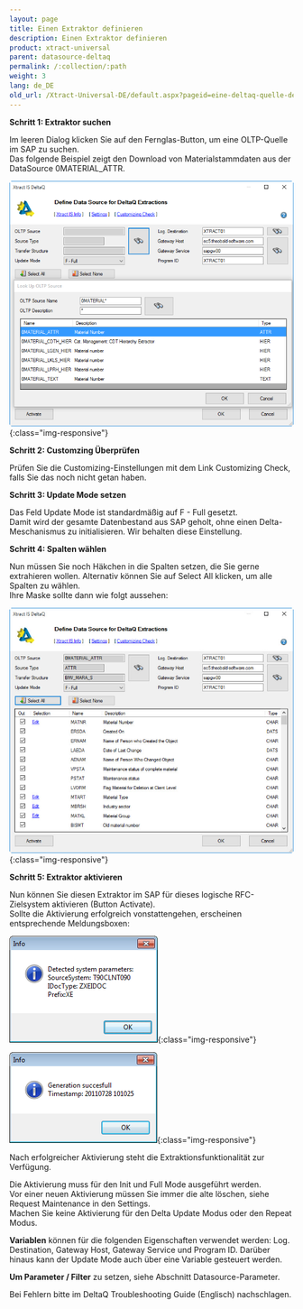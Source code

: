 ```yaml
---
layout: page
title: Einen Extraktor definieren
description: Einen Extraktor definieren
product: xtract-universal
parent: datasource-deltaq
permalink: /:collection/:path
weight: 3
lang: de_DE
old_url: /Xtract-Universal-DE/default.aspx?pageid=eine-deltaq-quelle-definieren
---
```


**Schritt 1: Extraktor suchen**

Im leeren Dialog klicken Sie auf den Fernglas-Button, um eine OLTP-Quelle im SAP zu suchen.<br>
Das folgende Beispiel zeigt den Download von Materialstammdaten aus der DataSource 0MATERIAL_ATTR.

![search-ds-mat-attr](/img/content/search-ds-mat-attr.png){:class="img-responsive"}

**Schritt 2: Customzing Überprüfen** 

Prüfen Sie die Customizing-Einstellungen mit dem Link Customizing Check, falls Sie das noch nicht getan haben.


**Schritt 3: Update Mode setzen** 

Das Feld Update Mode ist standardmäßig auf F - Full gesetzt. <br>
Damit wird der gesamte Datenbestand aus SAP geholt, ohne einen Delta-Meschanismus zu initialisieren. Wir behalten diese Einstellung. 

**Schritt 4: Spalten wählen**

Nun müssen Sie noch Häkchen in die Spalten setzen, die Sie gerne extrahieren wollen. Alternativ können Sie auf Select All klicken, um alle Spalten zu wählen. <br>
Ihre Maske sollte dann wie folgt aussehen:

![Deltaq-Define-Data-Source-Filled](/img/content/Deltaq-Define-Data-Source-Filled.jpg){:class="img-responsive"}

**Schritt 5: Extraktor aktivieren** 

Nun können Sie diesen Extraktor im SAP für dieses logische RFC-Zielsystem aktivieren (Button Activate). <br>
Sollte die Aktivierung erfolgreich vonstattengehen, erscheinen entsprechende Meldungsboxen:

![Deltaq-System-Parameters-Info](/img/content/Deltaq-System-Parameters-Info.png){:class="img-responsive"}

![Deltaq-Generation-Successfull-Info](/img/content/Deltaq-Generation-Successfull-Info.png){:class="img-responsive"}

Nach erfolgreicher Aktivierung steht die Extraktionsfunktionalität zur Verfügung.

Die Aktivierung muss für den Init und Full Mode ausgeführt werden. <br>
Vor einer neuen Aktivierung müssen Sie immer die alte löschen, siehe Request Maintenance in den Settings. <br>
Machen Sie keine Aktivierung für den Delta Update Modus oder den Repeat Modus. 

**Variablen** können für die folgenden Eigenschaften verwendet werden: Log. <br>Destination, Gateway Host, Gateway Service und Program ID. Darüber hinaus kann der Update Mode auch über eine Variable gesteuert werden. 

**Um Parameter / Filter** zu setzen, siehe Abschnitt Datasource-Parameter.
 

Bei Fehlern bitte im DeltaQ Troubleshooting Guide (Englisch) nachschlagen.
